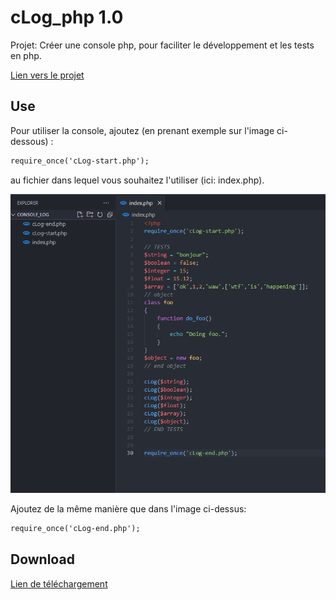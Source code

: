 # cLog_php 1.0

Projet: Créer une console php, pour faciliter le développement et les tests en php.

[Lien vers le projet](https://tanguy-jpg.github.io/cLog_php/)

## Use

Pour utiliser la console, ajoutez (en prenant exemple sur l'image ci-dessous) :

```diff
require_once('cLog-start.php');
```
au fichier dans lequel vous souhaitez l'utiliser (ici: index.php).

![Example of Use](exampleOfUse.PNG)

Ajoutez de la même manière que dans l'image ci-dessus:

```diff
require_once('cLog-end.php');
```

## Download

[Lien de téléchargement](https://drive.google.com/uc?export=download&id=1wfIngR0-kHlyVcqv2pCDH0JcJ2nd7wH9)

